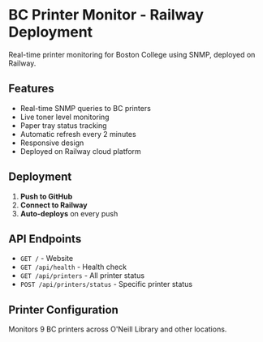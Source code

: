 # BC Printer Monitor - Railway Deployment

Real-time printer monitoring for Boston College using SNMP, deployed on Railway.

## Features
- Real-time SNMP queries to BC printers
- Live toner level monitoring
- Paper tray status tracking
- Automatic refresh every 2 minutes
- Responsive design
- Deployed on Railway cloud platform

## Deployment

1. **Push to GitHub**
2. **Connect to Railway**
3. **Auto-deploys** on every push

## API Endpoints
- `GET /` - Website
- `GET /api/health` - Health check
- `GET /api/printers` - All printer status
- `POST /api/printers/status` - Specific printer status

## Printer Configuration
Monitors 9 BC printers across O'Neill Library and other locations.
